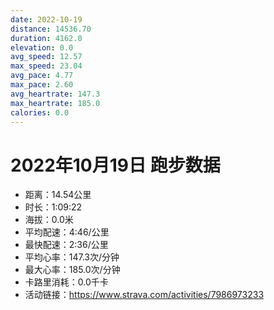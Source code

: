 ```yaml
---
date: 2022-10-19
distance: 14536.70
duration: 4162.0
elevation: 0.0
avg_speed: 12.57
max_speed: 23.04
avg_pace: 4.77
max_pace: 2.60
avg_heartrate: 147.3
max_heartrate: 185.0
calories: 0.0
---
```


# 2022年10月19日 跑步数据

- 距离：14.54公里
- 时长：1:09:22
- 海拔：0.0米
- 平均配速：4:46/公里
- 最快配速：2:36/公里
- 平均心率：147.3次/分钟
- 最大心率：185.0次/分钟
- 卡路里消耗：0.0千卡
- 活动链接：https://www.strava.com/activities/7986973233
